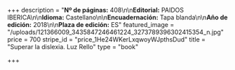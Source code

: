 +++
description = "**Nº de páginas:** 408\n\n**Editorial:** PAIDOS IBERICA\n\n**Idioma:** Castellano\n\n**Encuadernación:** Tapa blanda\n\n**Año de edición:** 2018\n\n**Plaza de edición:** ES"
featured_image = "/uploads/121366009_3435847246461224_3273789396302415354_n.jpg"
price = 700
stripe_id = "price_1He24WKerLxqwoyWJpthsDud"
title = "Superar la dislexia. Luz Rello"
type = "book"

+++
